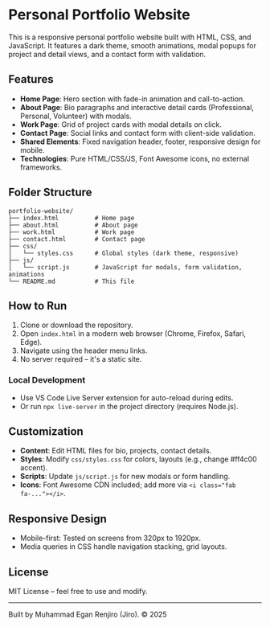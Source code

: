 # Personal Portfolio Website

This is a responsive personal portfolio website built with HTML, CSS, and JavaScript. It features a dark theme, smooth animations, modal popups for project and detail views, and a contact form with validation.

## Features
- **Home Page**: Hero section with fade-in animation and call-to-action.
- **About Page**: Bio paragraphs and interactive detail cards (Professional, Personal, Volunteer) with modals.
- **Work Page**: Grid of project cards with modal details on click.
- **Contact Page**: Social links and contact form with client-side validation.
- **Shared Elements**: Fixed navigation header, footer, responsive design for mobile.
- **Technologies**: Pure HTML/CSS/JS, Font Awesome icons, no external frameworks.

## Folder Structure
```
portfolio-website/
├── index.html          # Home page
├── about.html          # About page
├── work.html           # Work page
├── contact.html        # Contact page
├── css/
│   └── styles.css      # Global styles (dark theme, responsive)
├── js/
│   └── script.js       # JavaScript for modals, form validation, animations
└── README.md           # This file
```

## How to Run
1. Clone or download the repository.
2. Open `index.html` in a modern web browser (Chrome, Firefox, Safari, Edge).
3. Navigate using the header menu links.
4. No server required – it's a static site.

### Local Development
- Use VS Code Live Server extension for auto-reload during edits.
- Or run `npx live-server` in the project directory (requires Node.js).

## Customization
- **Content**: Edit HTML files for bio, projects, contact details.
- **Styles**: Modify `css/styles.css` for colors, layouts (e.g., change #ff4c00 accent).
- **Scripts**: Update `js/script.js` for new modals or form handling.
- **Icons**: Font Awesome CDN included; add more via `<i class="fab fa-..."></i>`.

## Responsive Design
- Mobile-first: Tested on screens from 320px to 1920px.
- Media queries in CSS handle navigation stacking, grid layouts.

## License
MIT License – feel free to use and modify.

---

Built by Muhammad Egan Renjiro (Jiro). © 2025
